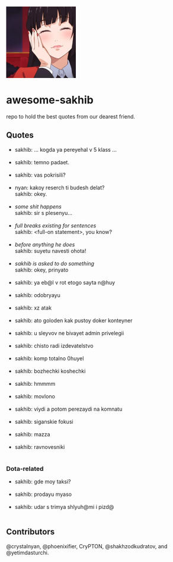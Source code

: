 <img src='./jabami.png'></img>
# awesome-sakhib
repo to hold the best quotes from our dearest friend.

## Quotes
- sakhib: ... kogda ya pereyehal v 5 klass ...<br><br>
- sakhib: temno padaet.<br><br>
- sakhib: vas pokrisili?<br><br>
- nyan: kakoy reserch ti budesh delat?<br>
  sakhib: okey.<br><br>
- *some shit happens*<br>
  sakhib: sir s plesenyu...<br><br>
- *full breaks existing for sentences*<br>
  sakhib: \<full-on statement\>, you know?*<br>*<br>
- *before anything he does*<br>
  sakhib: suyetu navesti ohota!*<br>*<br>
- *sakhib is asked to do something*<br>
  sakhib: okey, prinyato<br><br>
- sakhib: ya eb@l v rot etogo sayta n@huy<br><br>
- sakhib: odobryayu<br><br>
- sakhib: xz atak<br><br>
- sakhib: ato goloden kak pustoy doker konteyner<br><br>
- sakhib: u sleyvov ne bivayet admin privelegii<br><br>
- sakhib: chisto radi izdevatelstvo<br><br>
- sakhib: komp totalno 0huyel<br><br>
- sakhib: bozhechki koshechki<br><br>
- sakhib: hmmmm<br><br>
- sakhib: movlono<br><br>
- sakhib: viydi a potom perezaydi na komnatu<br><br>
- sakhib: siganskie fokusi<br><br>
- sakhib: mazza <br><br>
- sakhib: ravnovesniki <br><br>

### Dota-related
- sakhib: gde moy taksi?<br><br>
- sakhib: prodayu myaso<br><br>
- sakhib: udar s trimya shlyuh@mi i pizd@<br><br>

## Contributors
@crystalnyan, @phoenixifier, CryPTON, @shakhzodkudratov, and @yetimdasturchi.
